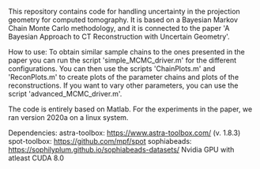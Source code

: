 This repository contains code for handling uncertainty in the projection geometry for computed tomography. It is based on a Bayesian Markov Chain Monte Carlo methodology,
and it is connected to the paper 'A Bayesian Approach to CT Reconstruction with Uncertain Geometry'.

How to use:
To obtain similar sample chains to the ones presented in the paper you can run the script 'simple_MCMC_driver.m' for the different configurations. You can then use the
scripts 'ChainPlots.m' and 'ReconPlots.m' to create plots of the parameter chains and plots of the reconstructions. If you want to vary other parameters, you can
use the script 'advanced_MCMC_driver.m'.

The code is entirely based on Matlab. For the experiments in the paper, we ran version 2020a on a linux system.

Dependencies:
astra-toolbox: https://www.astra-toolbox.com/ (v. 1.8.3)
spot-toolbox: https://github.com/mpf/spot
sophiabeads: https://sophilyplum.github.io/sophiabeads-datasets/
Nvidia GPU with atleast CUDA 8.0

